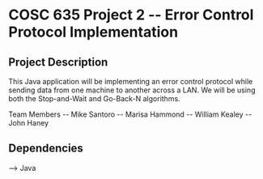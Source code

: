 # COSC 635 Project 2 -- Error Control Protocol Implementation

## Project Description 
This Java application will be implementing an error control protocol while sending data from one machine to another across a LAN. We will be using both the Stop-and-Wait and Go-Back-N algorithms.

Team Members 
-- Mike Santoro 
-- Marisa Hammond
-- William Kealey
-- John Haney
 

## Dependencies 
--> Java 